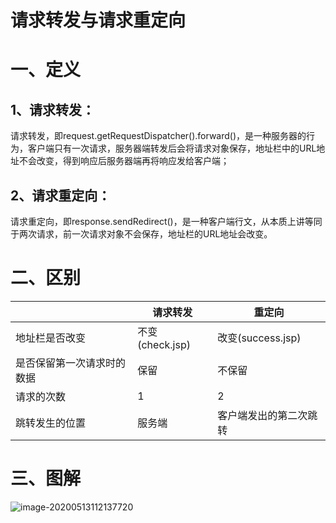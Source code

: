 # 请求转发与请求重定向

# 一、定义

## 1、请求转发：

请求转发，即request.getRequestDispatcher().forward()，是一种服务器的行为，客户端只有一次请求，服务器端转发后会将请求对象保存，地址栏中的URL地址不会改变，得到响应后服务器端再将响应发给客户端；

## 2、请求重定向：

请求重定向，即response.sendRedirect()，是一种客户端行文，从本质上讲等同于两次请求，前一次请求对象不会保存，地址栏的URL地址会改变。



# **二、区别**

|                            | 请求转发        | 重定向                 |
| -------------------------- | --------------- | ---------------------- |
| 地址栏是否改变             | 不变(check.jsp) | 改变(success.jsp)      |
| 是否保留第一次请求时的数据 | 保留            | 不保留                 |
| 请求的次数                 | 1               | 2                      |
| 跳转发生的位置             | 服务端          | 客户端发出的第二次跳转 |



# 三、图解

![image-20200513112137720](https://gitee.com/BlacksJack/picture-bed/raw/master/img/20200910165729.png)
